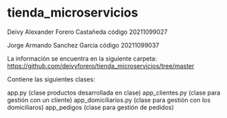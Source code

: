 # tienda_microservicios
Deivy Alexander Forero Castañeda
código 20211099027

Jorge Armando Sanchez Garcia 
código 20211099037

La información se encuentra en la siguiente carpeta:
https://github.com/deivyforero/tienda_microservicios/tree/master


Contiene las siguientes clases:

app.py (clase productos desarrollada en clase)
app_clientes.py (clase para gestión con un cliente)
app_domiciliarios.py (clase para gestión con los domiciliaros)
app_pedigos (clase para gestión de pedidos)
